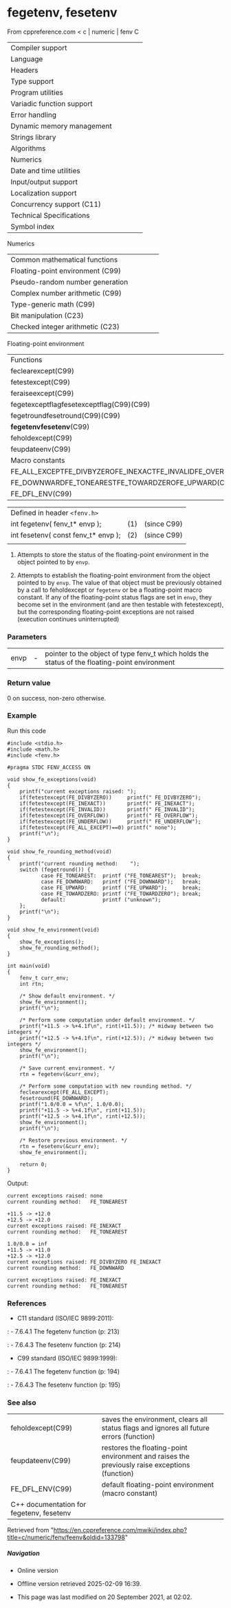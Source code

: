 # fegetenv, fesetenv

From cppreference.com
< c‎ | numeric‎ | fenv
 C

|  |  |  |  |  |
| --- | --- | --- | --- | --- |
| Compiler support | | | | |
| Language | | | | |
| Headers | | | | |
| Type support | | | | |
| Program utilities | | | | |
| Variadic function support | | | | |
| Error handling | | | | |
| Dynamic memory management | | | | |
| Strings library | | | | |
| Algorithms | | | | |
| Numerics | | | | |
| Date and time utilities | | | | |
| Input/output support | | | | |
| Localization support | | | | |
| Concurrency support (C11) | | | | |
| Technical Specifications | | | | |
| Symbol index | | | | |

 Numerics

|  |  |  |  |  |
| --- | --- | --- | --- | --- |
| Common mathematical functions | | | | |
| Floating-point environment (C99) | | | | |
| Pseudo-random number generation | | | | |
| Complex number arithmetic (C99) | | | | |
| Type-generic math (C99) | | | | |
| Bit manipulation (C23) | | | | |
| Checked integer arithmetic (C23) | | | | |

 Floating-point environment

|  |  |  |  |  |
| --- | --- | --- | --- | --- |
| Functions | | | | |
| feclearexcept(C99) | | | | |
| fetestexcept(C99) | | | | |
| feraiseexcept(C99) | | | | |
| fegetexceptflagfesetexceptflag(C99)(C99) | | | | |
| fegetroundfesetround(C99)(C99) | | | | |
| ****fegetenvfesetenv****(C99) | | | | |
| feholdexcept(C99) | | | | |
| feupdateenv(C99) | | | | |
| Macro constants | | | | |
| FE_ALL_EXCEPTFE_DIVBYZEROFE_INEXACTFE_INVALIDFE_OVERFLOWFE_UNDERFLOW(C99) | | | | |
| FE_DOWNWARDFE_TONEARESTFE_TOWARDZEROFE_UPWARD(C99) | | | | |
| FE_DFL_ENV(C99) | | | | |

|  |  |  |
| --- | --- | --- |
| Defined in header `<fenv.h>` |  |  |
| int fegetenv( fenv_t\* envp ); | (1) | (since C99) |
| int fesetenv( const fenv_t\* envp ); | (2) | (since C99) |
|  |  |  |

1) Attempts to store the status of the floating-point environment in the object pointed to by `envp`.

2) Attempts to establish the floating-point environment from the object pointed to by `envp`. The value of that object must be previously obtained by a call to feholdexcept or `fegetenv` or be a floating-point macro constant. If any of the floating-point status flags are set in `envp`, they become set in the environment (and are then testable with fetestexcept), but the corresponding floating-point exceptions are not raised (execution continues uninterrupted)

### Parameters

|  |  |  |
| --- | --- | --- |
| envp | - | pointer to the object of type fenv_t which holds the status of the floating-point environment |

### Return value

​0​ on success, non-zero otherwise.

### Example

Run this code

```
#include <stdio.h>
#include <math.h>
#include <fenv.h>
 
#pragma STDC FENV_ACCESS ON
 
void show_fe_exceptions(void)
{
    printf("current exceptions raised: ");
    if(fetestexcept(FE_DIVBYZERO))     printf(" FE_DIVBYZERO");
    if(fetestexcept(FE_INEXACT))       printf(" FE_INEXACT");
    if(fetestexcept(FE_INVALID))       printf(" FE_INVALID");
    if(fetestexcept(FE_OVERFLOW))      printf(" FE_OVERFLOW");
    if(fetestexcept(FE_UNDERFLOW))     printf(" FE_UNDERFLOW");
    if(fetestexcept(FE_ALL_EXCEPT)==0) printf(" none");
    printf("\n");
}
 
void show_fe_rounding_method(void)
{
    printf("current rounding method:    ");
    switch (fegetround()) {
           case FE_TONEAREST:  printf ("FE_TONEAREST");  break;
           case FE_DOWNWARD:   printf ("FE_DOWNWARD");   break;
           case FE_UPWARD:     printf ("FE_UPWARD");     break;
           case FE_TOWARDZERO: printf ("FE_TOWARDZERO"); break;
           default:            printf ("unknown");
    };
    printf("\n");
}
 
void show_fe_environment(void)
{
    show_fe_exceptions();
    show_fe_rounding_method();
}    
 
int main(void)
{
    fenv_t curr_env;
    int rtn;
 
    /* Show default environment. */
    show_fe_environment();
    printf("\n");
 
    /* Perform some computation under default environment. */
    printf("+11.5 -> %+4.1f\n", rint(+11.5)); /* midway between two integers */
    printf("+12.5 -> %+4.1f\n", rint(+12.5)); /* midway between two integers */
    show_fe_environment();
    printf("\n");
 
    /* Save current environment. */
    rtn = fegetenv(&curr_env);
 
    /* Perform some computation with new rounding method. */
    feclearexcept(FE_ALL_EXCEPT);
    fesetround(FE_DOWNWARD);
    printf("1.0/0.0 = %f\n", 1.0/0.0);
    printf("+11.5 -> %+4.1f\n", rint(+11.5));
    printf("+12.5 -> %+4.1f\n", rint(+12.5));
    show_fe_environment();
    printf("\n");
 
    /* Restore previous environment. */
    rtn = fesetenv(&curr_env);
    show_fe_environment();
 
    return 0;
}

```

Output:

```
current exceptions raised: none
current rounding method:   FE_TONEAREST
 
+11.5 -> +12.0
+12.5 -> +12.0
current exceptions raised: FE_INEXACT
current rounding method:   FE_TONEAREST
 
1.0/0.0 = inf
+11.5 -> +11.0
+12.5 -> +12.0
current exceptions raised: FE_DIVBYZERO FE_INEXACT
current rounding method:   FE_DOWNWARD
 
current exceptions raised: FE_INEXACT
current rounding method:   FE_TONEAREST

```

### References

- C11 standard (ISO/IEC 9899:2011):

:   - 7.6.4.1 The fegetenv function (p: 213)

:   - 7.6.4.3 The fesetenv function (p: 214)

- C99 standard (ISO/IEC 9899:1999):

:   - 7.6.4.1 The fegetenv function (p: 194)

:   - 7.6.4.3 The fesetenv function (p: 195)

### See also

|  |  |
| --- | --- |
| feholdexcept(C99) | saves the environment, clears all status flags and ignores all future errors   (function) |
| feupdateenv(C99) | restores the floating-point environment and raises the previously raise exceptions   (function) |
| FE_DFL_ENV(C99) | default floating-point environment   (macro constant) |
| C++ documentation for fegetenv, fesetenv | |

Retrieved from "<https://en.cppreference.com/mwiki/index.php?title=c/numeric/fenv/feenv&oldid=133798>"

##### Navigation

- Online version
- Offline version retrieved 2025-02-09 16:39.

- This page was last modified on 20 September 2021, at 02:02.